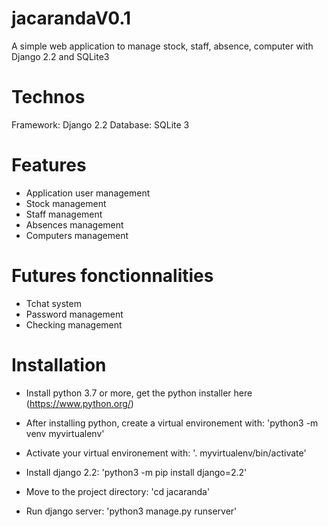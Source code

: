 # jacarandaV0.1

A simple web application to manage stock, staff, absence, computer with Django 2.2 and SQLite3

# Technos
Framework: 
Django 2.2
Database:
SQLite 3

# Features
- Application user management
- Stock management
- Staff management
- Absences management
- Computers management

# Futures fonctionnalities
- Tchat system
- Password management
- Checking management 

# Installation
- Install python 3.7 or more, get the python installer here (https://www.python.org/)

- After installing python, create a virtual environement with:
 'python3 -m venv myvirtualenv'
- Activate your virtual environement with:
 '. myvirtualenv/bin/activate'
- Install django 2.2:
 'python3 -m pip install django=2.2'
- Move to the project directory:
 'cd jacaranda'
- Run django server:
 'python3 manage.py runserver'



